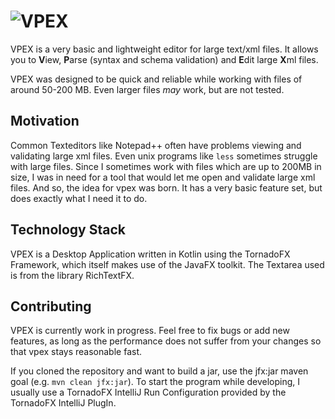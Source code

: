 # ![VPEX](https://simplex24.de/vpex/vpex_logo.png)
VPEX is a very basic and lightweight editor for large text/xml files. It allows you to **V**iew, **P**arse (syntax and schema validation) and **E**dit large **X**ml files. 

VPEX was designed to be quick and reliable while working with files of around 50-200 MB. Even larger files _may_ work, but are not tested.

## Motivation

Common Texteditors like Notepad++ often have problems viewing and validating large xml files. Even unix programs like `less` sometimes struggle with large files.
Since I sometimes work with files which are up to 200MB in size, I was in need for a tool that would let me open and validate large xml files.
And so, the idea for vpex was born. It has a very basic feature set, but does exactly what I need it to do.  

## Technology Stack
VPEX is a Desktop Application written in Kotlin using the TornadoFX Framework, which itself makes use of the JavaFX toolkit.
The Textarea used is from the library RichTextFX.

## Contributing

VPEX is currently work in progress.
Feel free to fix bugs or add new features, as long as the performance does not suffer from your changes so that vpex stays reasonable fast.

If you cloned the repository and want to build a jar, use the jfx:jar maven goal (e.g. `mvn clean jfx:jar`). 
To start the program while developing, I usually use a TornadoFX IntelliJ Run Configuration provided by the TornadoFX IntelliJ PlugIn.